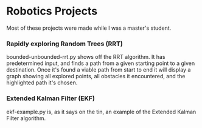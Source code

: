 # Robotics Projects

Most of these projects were made while I was a master's student.

### Rapidly exploring Random Trees (RRT)

bounded-unbounded-rrt.py shows off the RRT algorithm. It has predetermined input, and finds a path from a given starting point to a given destination. Once it's found a viable path from start to end it will display a graph showing all explored points, all obstacles it encountered, and the highlighted path it's chosen.

### Extended Kalman Filter (EKF)

ekf-example.py is, as it says on the tin, an example of the Extended Kalman Filter algorithm.
